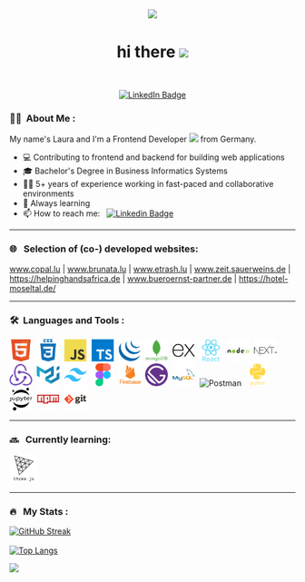 <div id="header" align="center">
  <img src="https://media.giphy.com/media/ptzlRfMuHaGgccUzbh/giphy.gif" width="200"/>
<br>
</div> 

<h1 align="center">hi there <img src="https://media.giphy.com/media/hvRJCLFzcasrR4ia7z/giphy.gif" width="40"></h1>
<br>

<p align="center">
<a href="https://www.linkedin.com/in/laura-roganovic"><img src="https://img.shields.io/badge/LinkedIn-blue?style=for-the-badge&logo=linkedin&logoColor=white" alt="LinkedIn Badge"></a>
</p> 

<!--- <p align="center"><img src="https://komarev.com/ghpvc/?username=LoryGlory&style=flat-square&color=blue" alt=""></p> --->

### :woman_technologist: &nbsp;About Me :

My name's Laura and I'm a Frontend Developer <img src="https://media.giphy.com/media/WUlplcMpOCEmTGBtBW/giphy.gif" width="30"> from Germany.

- 💻  Contributing to frontend and backend for building web applications
- 🎓 Bachelor's Degree in Business Informatics Systems
- 💁‍♀️  5+ years of experience working in fast-paced and collaborative environments
- 🌱  Always learning
- 📫  How to reach me: &nbsp; [![Linkedin Badge](https://img.shields.io/badge/-laura_roganovic-blue?style=flat&logo=Linkedin&logoColor=white)](https://www.linkedin.com/in/laura-roganovic)

---

### 🌐 &nbsp; Selection of (co-) developed websites: 

www.copal.lu | www.brunata.lu | www.etrash.lu | www.zeit.sauerweins.de | https://helpinghandsafrica.de | www.bueroernst-partner.de | https://hotel-moseltal.de/ 
 
---

### 🛠 &nbsp;Languages and Tools :

<p>
<img src="https://github.com/devicons/devicon/blob/master/icons/html5/html5-original.svg" title="HTML5" alt="HTML" width="40" height="40"/>&nbsp;
<img src="https://github.com/devicons/devicon/blob/master/icons/css3/css3-plain-wordmark.svg"  title="CSS3" alt="CSS" width="40" height="40"/>&nbsp;
<img src="https://github.com/devicons/devicon/blob/master/icons/javascript/javascript-original.svg" title="JavaScript" alt="JavaScript" width="40" height="40"/>&nbsp;
<img src="https://github.com/devicons/devicon/blob/master/icons/typescript/typescript-plain.svg" title="TypeScript" alt="TypeScript" width="40" height="40"/>&nbsp;
<img src="https://github.com/devicons/devicon/blob/master/icons/jquery/jquery-original.svg" title="jQuery" alt="jQuery" width="40" height="40"/>&nbsp;
<img src="https://github.com/devicons/devicon/blob/master/icons/mongodb/mongodb-plain-wordmark.svg" title="MongoDB" alt="MongoDB" width="40" height="40"/>&nbsp;
<img src="https://github.com/devicons/devicon/blob/master/icons/express/express-original.svg" title="Express" alt="Express" width="40" height="40"/>&nbsp;
<img src="https://github.com/devicons/devicon/blob/master/icons/react/react-original-wordmark.svg" title="React" alt="React" width="40" height="40"/>&nbsp;
<img src="https://github.com/devicons/devicon/blob/master/icons/nodejs/nodejs-original-wordmark.svg" title="NodeJS" alt="NodeJS" width="40" height="40"/>&nbsp;
<img src="https://github.com/devicons/devicon/blob/master/icons/nextjs/nextjs-original-wordmark.svg" title="NextJS" alt="NextJS" width="40" height="40"/>&nbsp;
<img src="https://github.com/devicons/devicon/blob/master/icons/redux/redux-original.svg" title="Redux" alt="Redux" width="40" height="40"/>&nbsp;
<img src="https://github.com/devicons/devicon/blob/master/icons/materialui/materialui-original.svg" title="Material UI" alt="Material UI" width="40" height="40"/>&nbsp;
<img src="https://github.com/devicons/devicon/blob/master/icons/tailwindcss/tailwindcss-plain.svg" title="Tailwind CSS" alt="Tailwind CSS" width="40" height="40"/>&nbsp;
<img src="https://github.com/devicons/devicon/blob/master/icons/figma/figma-original.svg" title="Figma" alt="Figma" width="40" height="40"/>&nbsp;
<img src="https://github.com/devicons/devicon/blob/master/icons/firebase/firebase-plain-wordmark.svg" title="Firebase" alt="Firebase" width="40" height="40"/>&nbsp;
<img src="https://github.com/devicons/devicon/blob/master/icons/gatsby/gatsby-original.svg" title="Gatsby"  alt="Gatsby" width="40" height="40"/>&nbsp;
<img src="https://github.com/devicons/devicon/blob/master/icons/mysql/mysql-original-wordmark.svg" title="MySQL"  alt="MySQL" width="40" height="40"/>&nbsp;
<img src="https://www.vectorlogo.zone/logos/getpostman/getpostman-icon.svg" title="Postman"  alt="Postman" width="40" height="40"/>&nbsp;
<img src="https://github.com/devicons/devicon/blob/master/icons/python/python-plain-wordmark.svg" title="Python" **alt="Python" width="40" height="40"/>&nbsp;
<img src="https://github.com/devicons/devicon/blob/master/icons/jupyter/jupyter-plain-wordmark.svg" title="Jupyter" alt="Jupyter" width="40" height="40"/>&nbsp;
<img src="https://github.com/devicons/devicon/blob/master/icons/npm/npm-original-wordmark.svg" title="npm" alt="npm" width="40" height="40"/>&nbsp;
<img src="https://github.com/devicons/devicon/blob/master/icons/git/git-original-wordmark.svg" title="Git" **alt="Git" width="40" height="40"/>&nbsp;
</p>

---

### 🔜 &nbsp; Currently learning:

<img src="https://github.com/devicons/devicon/blob/master/icons/threejs/threejs-original-wordmark.svg" alt="ThreeJS Logo" width="50" height="50"/>  

---

### 🔥 &nbsp; My Stats : 
[![GitHub Streak](https://streak-stats.demolab.com?user=LoryGlory&theme=vision-friendly-dark)](https://git.io/streak-stats)
<br><br>
[![Top Langs](https://github-readme-stats.vercel.app/api/top-langs/?username=LoryGlory&layout=compact&theme=vision-friendly-dark)](https://github.com/anuraghazra/github-readme-stats)

![](https://hit.yhype.me/github/profile?user_id=87700499)
